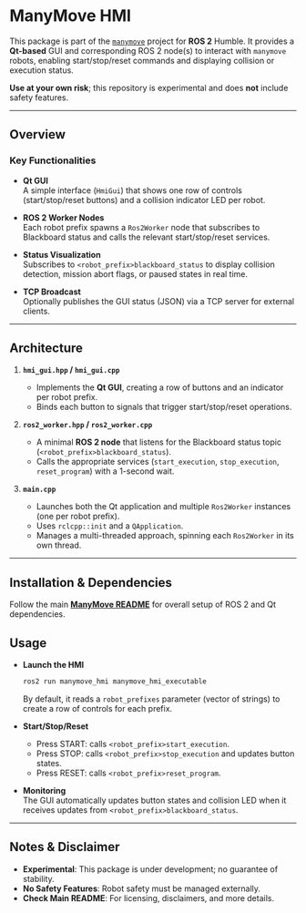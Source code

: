# ManyMove HMI

This package is part of the [`manymove`](../README.md) project for **ROS 2** Humble. It provides a **Qt-based** GUI and corresponding ROS 2 node(s) to interact with `manymove` robots, enabling start/stop/reset commands and displaying collision or execution status.

**Use at your own risk**; this repository is experimental and does **not** include safety features.

---

## Overview

### Key Functionalities

- **Qt GUI**  
  A simple interface (`HmiGui`) that shows one row of controls (start/stop/reset buttons) and a collision indicator LED per robot.

- **ROS 2 Worker Nodes**  
  Each robot prefix spawns a `Ros2Worker` node that subscribes to Blackboard status and calls the relevant start/stop/reset services.

- **Status Visualization**  
  Subscribes to `<robot_prefix>blackboard_status` to display collision detection, mission abort flags, or paused states in real time.

- **TCP Broadcast**  
  Optionally publishes the GUI status (JSON) via a TCP server for external clients.

---

## Architecture

1. **`hmi_gui.hpp` / `hmi_gui.cpp`**  
   - Implements the **Qt GUI**, creating a row of buttons and an indicator per robot prefix.
   - Binds each button to signals that trigger start/stop/reset operations.

2. **`ros2_worker.hpp` / `ros2_worker.cpp`**  
   - A minimal **ROS 2 node** that listens for the Blackboard status topic (`<robot_prefix>blackboard_status`).
   - Calls the appropriate services (`start_execution`, `stop_execution`, `reset_program`) with a 1-second wait.

3. **`main.cpp`**  
   - Launches both the Qt application and multiple `Ros2Worker` instances (one per robot prefix).
   - Uses `rclcpp::init` and a `QApplication`.
   - Manages a multi-threaded approach, spinning each `Ros2Worker` in its own thread.

---

## Installation & Dependencies

Follow the main [**ManyMove README**](../README.md) for overall setup of ROS 2 and Qt dependencies.

## Usage

- **Launch the HMI**  
  ```bash
  ros2 run manymove_hmi manymove_hmi_executable
  ```
  By default, it reads a `robot_prefixes` parameter (vector of strings) to create a row of controls for each prefix.

- **Start/Stop/Reset**  
  - Press START: calls `<robot_prefix>start_execution`.
  - Press STOP: calls `<robot_prefix>stop_execution` and updates button states.
  - Press RESET: calls `<robot_prefix>reset_program`.

- **Monitoring**  
  The GUI automatically updates button states and collision LED when it receives updates from `<robot_prefix>blackboard_status`.

---

## Notes & Disclaimer

- **Experimental**: This package is under development; no guarantee of stability.
- **No Safety Features**: Robot safety must be managed externally.
- **Check Main README**: For licensing, disclaimers, and more details.

